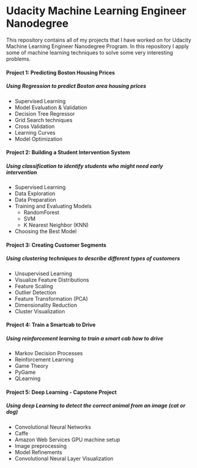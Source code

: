 # Udacity Machine Learning Engineer Nanodegree

This repository contains all of my projects that I have worked on for Udacity Machine Learning Engineer Nanodegree Program. In this repository I apply some of machine learning techniques to solve some very interesting problems.

#### Project 1: Predicting Boston Housing Prices

##### Using Regression to predict Boston area housing prices

- Supervised Learning
- Model Evaluation & Validation
- Decision Tree Regressor
- Grid Search techniques
- Cross Validation
- Learning Curves
- Model Optimization


#### Project 2: Building a Student Intervention System

##### Using classification to identify students who might need early intervention

- Supervised Learning
- Data Exploration
- Data Preparation
- Training and Evaluating Models
    - RandomForest
    - SVM
    - K Nearest Neighbor (KNN)
- Choosing the Best Model
    

#### Project 3: Creating Customer Segments

##### Using clustering techniques to describe different types of customers

- Unsupervised Learning
- Visualize Feature Distributions
- Feature Scaling
- Outlier Detection
- Feature Transformation (PCA)
- Dimensionality Reduction
- Cluster Visualization


#### Project 4: Train a Smartcab to Drive

##### Using reinforcement learning to train a smart cab how to drive

- Markov Decision Processes
- Reinforcement Learning
- Game Theory
- PyGame
- QLearning

#### Project 5: Deep Learning - Capstone Project

##### Using deep Learning to detect the correct animal from an image (cat or dog)

- Convolutional Neural Networks
- Caffe
- Amazon Web Services GPU machine setup
- Image preprocessing
- Model Refinements
- Convolutional Neural Layer Visualization
